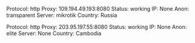 Protocol: http
Proxy: 109.194.49.193:8080
Status: working
IP: None
Anon: transparent
Server: mikrotik
Country: Russia

Protocol: http
Proxy: 203.95.197.55:8080
Status: working
IP: None
Anon: elite
Server: None
Country: Cambodia

